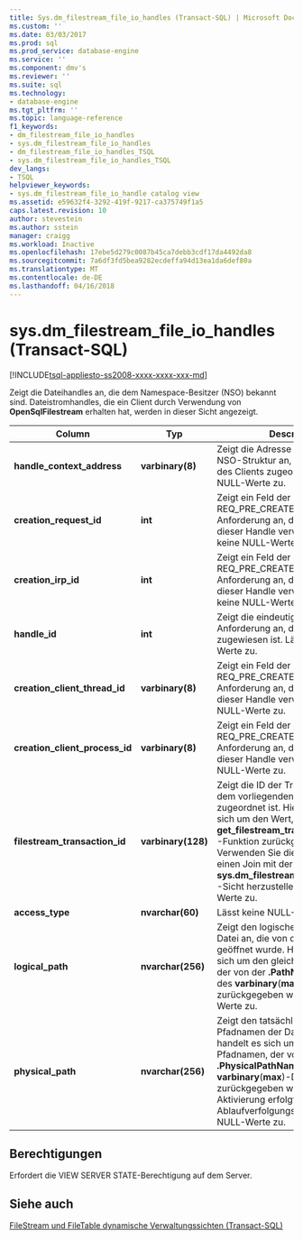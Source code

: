 ```yaml
---
title: Sys.dm_filestream_file_io_handles (Transact-SQL) | Microsoft Docs
ms.custom: ''
ms.date: 03/03/2017
ms.prod: sql
ms.prod_service: database-engine
ms.service: ''
ms.component: dmv's
ms.reviewer: ''
ms.suite: sql
ms.technology:
- database-engine
ms.tgt_pltfrm: ''
ms.topic: language-reference
f1_keywords:
- dm_filestream_file_io_handles
- sys.dm_filestream_file_io_handles
- dm_filestream_file_io_handles_TSQL
- sys.dm_filestream_file_io_handles_TSQL
dev_langs:
- TSQL
helpviewer_keywords:
- sys.dm_filestream_file_io_handle catalog view
ms.assetid: e59632f4-3292-419f-9217-ca375749f1a5
caps.latest.revision: 10
author: stevestein
ms.author: sstein
manager: craigg
ms.workload: Inactive
ms.openlocfilehash: 17ebe5d279c0087b45ca7debb3cdf17da4492da8
ms.sourcegitcommit: 7a6df3fd5bea9282ecdeffa94d13ea1da6def80a
ms.translationtype: MT
ms.contentlocale: de-DE
ms.lasthandoff: 04/16/2018
---
```

# <a name="sysdmfilestreamfileiohandles-transact-sql"></a>sys.dm_filestream_file_io_handles (Transact-SQL)
[!INCLUDE[tsql-appliesto-ss2008-xxxx-xxxx-xxx-md](../../includes/tsql-appliesto-ss2008-xxxx-xxxx-xxx-md.md)]

  Zeigt die Dateihandles an, die dem Namespace-Besitzer (NSO) bekannt sind. Dateistromhandles, die ein Client durch Verwendung von **OpenSqlFilestream** erhalten hat, werden in dieser Sicht angezeigt.  
  
|Column|Typ|Description|  
|------------|----------|-----------------|  
|**handle_context_address**|**varbinary(8)**|Zeigt die Adresse der internen NSO-Struktur an, die der Handle des Clients zugeordnet ist. Lässt NULL-Werte zu.|  
|**creation_request_id**|**int**|Zeigt ein Feld der REQ_PRE_CREATE-E/A-Anforderung an, die zur Erstellung dieser Handle verwendet wird. Lässt keine NULL-Werte zu.|  
|**creation_irp_id**|**int**|Zeigt ein Feld der REQ_PRE_CREATE-E/A-Anforderung an, die zur Erstellung dieser Handle verwendet wird. Lässt keine NULL-Werte zu.|  
|**handle_id**|**int**|Zeigt die eindeutige ID dieser Anforderung an, die vom Treiber zugewiesen ist. Lässt keine NULL-Werte zu.|  
|**creation_client_thread_id**|**varbinary(8)**|Zeigt ein Feld der REQ_PRE_CREATE-E/A-Anforderung an, die zur Erstellung dieser Handle verwendet wird. Lässt NULL-Werte zu.|  
|**creation_client_process_id**|**varbinary(8)**|Zeigt ein Feld der REQ_PRE_CREATE-E/A-Anforderung an, die zur Erstellung dieser Handle verwendet wird. Lässt NULL-Werte zu.|  
|**filestream_transaction_id**|**varbinary(128)**|Zeigt die ID der Transaktion an, die dem vorliegenden Handle zugeordnet ist. Hierbei handelt es sich um den Wert, der von der **get_filestream_transaction_context** -Funktion zurückgegeben wird. Verwenden Sie dieses Feld, um einen Join mit der **sys.dm_filestream_file_io_requests** -Sicht herzustellen. Lässt NULL-Werte zu.|  
|**access_type**|**nvarchar(60)**|Lässt keine NULL-Werte zu.|  
|**logical_path**|**nvarchar(256)**|Zeigt den logischen Pfadnamen der Datei an, die von dieser Handle geöffnet wurde. Hierbei handelt es sich um den gleichen Pfadnamen, der von der **.PathName** -Methode des **varbinary**(**max**)-Dateistroms zurückgegeben wird. Lässt NULL-Werte zu.|  
|**physical_path**|**nvarchar(256)**|Zeigt den tatsächlichen NTFS-Pfadnamen der Datei an. Hierbei handelt es sich um den gleichen Pfadnamen, der von der **.PhysicalPathName** -Methode des **varbinary**(**max**)-Dateistroms zurückgegeben wird. Die Aktivierung erfolgt durch Ablaufverfolgungsflag 5556. Lässt NULL-Werte zu.|  
  
## <a name="permissions"></a>Berechtigungen  
 Erfordert die VIEW SERVER STATE-Berechtigung auf dem Server.  
  
## <a name="see-also"></a>Siehe auch  
 [FileStream und FileTable dynamische Verwaltungssichten &#40;Transact-SQL&#41;](../../relational-databases/system-dynamic-management-views/filestream-and-filetable-dynamic-management-views-transact-sql.md)  
  
  
